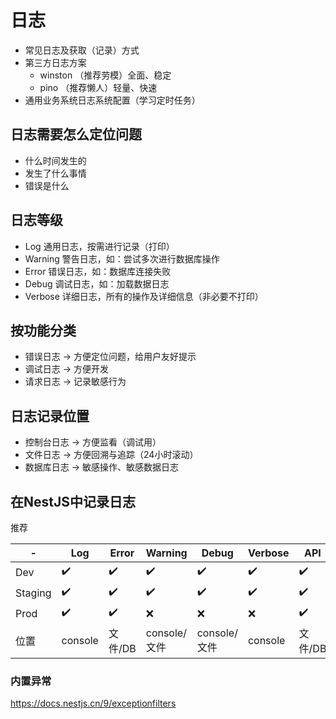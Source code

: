 # 日志

- 常见日志及获取（记录）方式
- 第三方日志方案
  - winston （推荐劳模）全面、稳定
  - pino （推荐懒人）轻量、快速
- 通用业务系统日志系统配置（学习定时任务）

## 日志需要怎么定位问题

- 什么时间发生的
- 发生了什么事情
- 错误是什么

## 日志等级

- Log 通用日志，按需进行记录（打印）
- Warning 警告日志，如：尝试多次进行数据库操作
- Error 错误日志，如：数据库连接失败
- Debug 调试日志，如：加载数据日志
- Verbose 详细日志，所有的操作及详细信息（非必要不打印）

## 按功能分类

- 错误日志 -> 方便定位问题，给用户友好提示
- 调试日志 -> 方便开发
- 请求日志 -> 记录敏感行为

## 日志记录位置

- 控制台日志 -> 方便监看（调试用）
- 文件日志 -> 方便回溯与追踪（24小时滚动）
- 数据库日志 -> 敏感操作、敏感数据日志

## 在NestJS中记录日志

推荐

| -       | Log     | Error   | Warning      | Debug        | Verbose | API     |
| ------- | ------- | ------- | ------------ | ------------ | ------- | ------- |
| Dev     | ✔️      | ✔️      | ✔️           | ✔️           | ✔️      | ✔️      |
| Staging | ✔️      | ✔️      | ✔️           | ✔️           | ✔️      | ✔️      |
| Prod    | ✔️      | ✔️      | ❌           | ❌           | ❌      | ✔️      |
| 位置    | console | 文件/DB | console/文件 | console/文件 | console | 文件/DB |

### 内置异常

<https://docs.nestjs.cn/9/exceptionfilters>